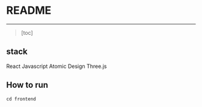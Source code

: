 # README
------------------------------------------------------
> [toc]

## stack
React
Javascript
Atomic Design
Three.js

## How to run
```
cd frontend


